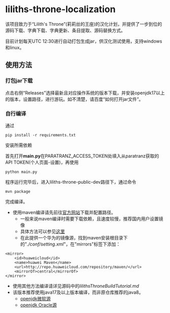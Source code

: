 # liliths-throne-localization
该项目致力于“Lilith's Throne”(莉莉丝的王座)的汉化计划，并提供了一步到位的源码下载、字典下载、字典更新、条目提取、源码替换方式。

目前计划每天UTC 12:30进行自动打包生成jar，供汉化测试使用，支持windows和linux。

## 使用方法
### 打包jar下载
点击右侧“Releases”选择最新且对应操作系统的版本下载，并安装openjdk17以上的版本，设置路径，进行游玩。如不清楚，请百度“如何打开jar文件”。

### 自行编译
通过
``` shell
pip install -r requirements.txt
```
安装所需依赖

首先打开**main.py**在PARATRANZ_ACCESS_TOKEN处填入从paratranz获取的API TOKEN(个人页面-设置)，再使用
``` shell
python main.py
```
程序运行完毕后，进入liliths-throne-public-dev路径下，通过命令
``` shell
mvn package
```
完成编译。
 - 使用maven编译请先前往[官方网站](https://maven.apache.org/install.html)下载并配置路径。
     - 一般来说maven编译时需要下载依赖，且速度较慢，推荐国内用户设置镜像
	 - 具体方法可以参见[这里](https://developer.aliyun.com/mirror/maven)
	 - 在此提供一个华为的镜像源，找到maven安装根目录下的"*./conf/setting.xml*"，在"mirrors"标签下添加：
```
<mirror>  
	<id>huaweicloud</id>
	<name>huawei Maven</name>
	<url>http://repo.huaweicloud.com/repository/maven/</url>
	<mirrorOf>central</mirrorOf>
</mirror>  
```
 - 使用其他方法编译请详见源码中的*lilithsThroneBuildTutorial.md*
 - 该版本推荐使用java17及以上版本编译，而非原仓库推荐的java8。
     - [openjdk微软源](https://learn.microsoft.com/zh-cn/java/openjdk/download)
	 - [openjdk Oracle源](https://www.oracle.com/java/technologies/downloads/#jdk17-windows)